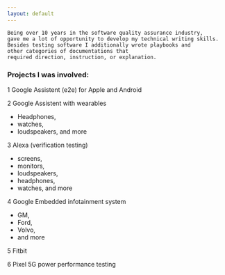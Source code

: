 ```yaml
---
layout: default
---
```

```
Being over 10 years in the software quality assurance industry, 
gave me a lot of opportunity to develop my technical writing skills. 
Besides testing software I additionally wrote playbooks and 
other categories of documentations that 
required direction, instruction, or explanation.
```
### Projects I was involved:

1 Google Assistent (e2e) for Apple and Android

2 Google Assistent with wearables
  - Headphones,
  - watches, 
  - loudspeakers, and more

3 Alexa  (verification testing)
  -  screens, 
  - monitors, 
  - loudspeakers, 
  - headphones, 
  - watches, and more

4 Google Embedded infotainment system 
  - GM, 
  - Ford, 
  - Volvo, 
  - and more

5 Fitbit

6 Pixel 5G power performance testing
